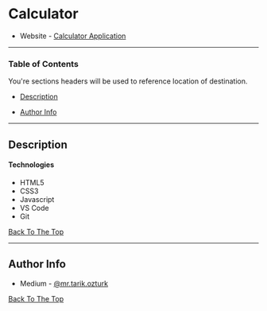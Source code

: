 # Calculator


- Website - [Calculator Application](https://mrtarikozturk.github.io/calculator/)

<!-- ![Project Image](project-image-url) -->

<!-- > This is a ReadMe template to help save you time and effort. -->


---

### Table of Contents
You're sections headers will be used to reference location of destination.

- [Description](#description)
<!-- 
- [How To Use](#how-to-use)
- [References](#references)
- [License](#license) 
-->
- [Author Info](#author-info)

---

## Description



#### Technologies

- HTML5
- CSS3
- Javascript
- VS Code
- Git



[Back To The Top](#read-me-template)

---

## Author Info

- Medium - [@mr.tarik.ozturk](https://medium.com/@mr.tarik.ozturk)
<!-- 
- Twitter - [............](............)
- Website - [............](............) 
-->

[Back To The Top](#read-me-template)